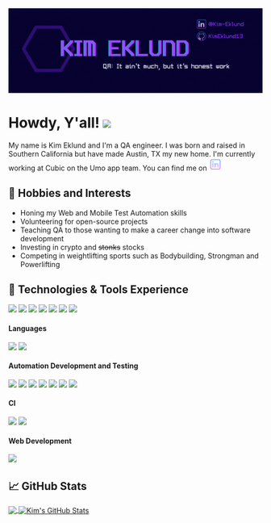 <div align="center">
  <img src="images/header.gif" alt="Kim Eklund's Header"></a></div>

# Howdy, Y'all! <img src="https://raw.githubusercontent.com/MartinHeinz/MartinHeinz/master/wave.gif" width="30px">

My name is Kim Eklund and I'm a QA engineer. I was born and raised in Southern California but have made Austin, TX my new home. I'm currently working at Cubic on the Umo app team. You can find me on [![LinkedIn][1.2]][2]

## 👾 Hobbies and Interests
- Honing my Web and Mobile Test Automation skills
- Volunteering for open-source projects
- Teaching QA to those wanting to make a career change into software development
- Investing in crypto and <strike>stonks</strike> stocks 
- Competing in weightlifting sports such as Bodybuilding, Strongman and Powerlifting


## 🔧 Technologies & Tools Experience
![](https://img.shields.io/badge/OS-MacOS-informational?style=flat&logo=apple&logoColor=white&color=7c2bff)
![](https://img.shields.io/badge/Shell-Bash-informational?style=flat&logo=gnu-bash&logoColor=white&color=7c2bff)
![](https://img.shields.io/badge/IDE-PyCharm-informational?style=flat&logo=pycharm&logoColor=white&color=7c2bff)
![](https://img.shields.io/badge/Tool-Android%20Studio-informational?style=flat&logo=android%20studio&logoColor=white&color=7c2bff)
![](https://img.shields.io/badge/Tool-XCode-informational?style=flat&logo=xcode&logoColor=white&color=7c2bff)
![](https://img.shields.io/badge/Tool-Jira-informational?style=flat&logo=jira&logoColor=white&color=7c2bff)
![](https://img.shields.io/badge/Tool-Git-informational?style=flat&logo=git&logoColor=white&color=7c2bff)

#### Languages
![](https://img.shields.io/badge/Code-Python-informational?style=flat&logo=python&logoColor=white&color=7c2bff)
![](https://img.shields.io/badge/Code-Swift-informational?style=flat&logo=swift&logoColor=white&color=7c2bff)

#### Automation Development and Testing
![](https://img.shields.io/badge/Tool-Selenium-informational?style=flat&logo=selenium&logoColor=white&color=7c2bff)
![](https://img.shields.io/badge/Tool-Appium-informational?style=flat&logo=appium&logoColor=white&color=7c2bff)
![](https://img.shields.io/badge/Tool-Wappalyzer-informational?style=flat&logo=wappalyzer&logoColor=white&color=7c2bff)
![](https://img.shields.io/badge/Tool-Postman-informational?style=flat&logo=postman&logoColor=white&color=7c2bff)
![](https://img.shields.io/badge/Tool-Charles%20Proxy-informational?style=flat&logo=cp&logoColor=white&color=7c2bff)
![](https://img.shields.io/badge/Tool-Figma-informational?style=flat&logo=figma&logoColor=white&color=7c2bff)
![](https://img.shields.io/badge/Tool-TestRail-informational?style=flat&logo=tr&logoColor=white&color=7c2bff)

#### CI
![](https://img.shields.io/badge/Tool-GitHub%20Actions-informational?style=flat&logo=github&logoColor=white&color=7c2bff)
![](https://img.shields.io/badge/Tool-Jenkins-informational?style=flat&logo=jenkins&logoColor=white&color=7c2bff)

#### Web Development
![](https://img.shields.io/badge/Tool-Heroku-informational?style=flat&logo=heroku&logoColor=white&color=7c2bff)


## &#x1f4c8; GitHub Stats

<a href="https://github.com/kimeklund13/kimeklund13">
  <img align="center" src="https://github-readme-stats.vercel.app/api/top-langs/?username=kimeklund13&theme=tokyonight&show_icons=true"/>
</a>
<a href="https://github.com/kimeklund13/kimeklund13">
  <img align="center" src="https://github-readme-stats.vercel.app/api?username=kimeklund13&theme=tokyonight&show_icons=true&line_height=27&count_private=true" alt="Kim's GitHub Stats" />
</a>  

<!-- links to social media icons -->


<!-- icons without padding -->

[1.2]: images/linkedin2.png


<!-- links to your social media accounts -->

[2]: https://www.linkedin.com/in/kim-eklund/


<!-- Resources -->
<!-- Icons: https://simpleicons.org/ -->
<!-- GitHub Stats: https://github.com/anuraghazra/github-readme-stats -->
<!-- Emojis: https://emojipedia.org/emoji/ -->
<!-- HTML Emojis: https://www.fileformat.info/index.htm -->
<!-- Shields: https://shields.io/ -->
<!-- Awesome GitHub Profile README: https://github.com/abhisheknaiidu/awesome-github-profile-readme -->
